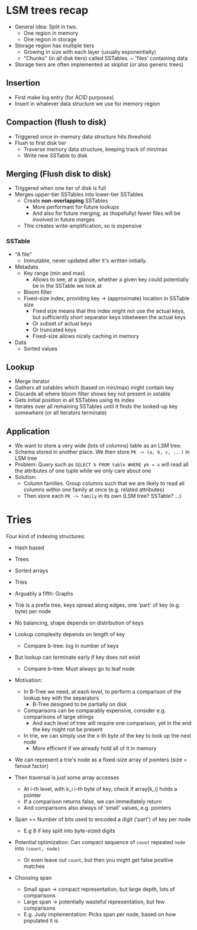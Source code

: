 # LSM trees recap

- General idea: Split in two.
  - One region in memory
  - One region in storage
- Storage region has multiple tiers
  - Growing in size with each layer (usually exponentially)
  - "Chunks" (in all disk tiers) called SSTables. ~ 'files' containing data
- Storage tiers are often implemented as skiplist (or also generic trees)

## Insertion

- First make log entry (for ACID purposes)
- Insert in whatever data structure we use for memory region

## Compaction (flush to disk)

- Triggered once in-memory data structure hits threshold
- Flush to first disk tier
  - Traverse memory data structure, keeping track of min/max
  - Write new SSTable to disk

## Merging (Flush disk to disk)

- Triggered when one tier of disk is full
- Merges upper-tier SSTables into lower-tier SSTables
  - Create **non-overlapping** SSTables 
    - More performant for future lookups
    - And also for future merging, as (hopefully) fewer files will be involved
      in future merges
  - This creates write-amplification, so is expensive

### SSTable

- "A file"
  - Immutable, never updated after it's written initially.
- Metadata
  - Key range (min and max)
    - Allows to see, at a glance, whether a given key could potentially be in
      the SSTable we look at
  - Bloom filter
  - Fixed-size index, providing key -> (approximate) location in SSTable size
    - Fixed size means that this index might not use the actual keys, but
      sufficiently short separator keys inbetween the actual keys
    - Or subset of actual keys
    - Or truncated keys
    - Fixed-size allows nicely caching in memory
- Data
  - Sorted values

## Lookup

- Merge iterator
 - Gathers all sstables which (based on min/max) might contain key
 - Discards all where bloom filter shows key not present in sstable
 - Gets initial position in all SSTables using its index
 - Iterates over all remaining SSTables until it finds the looked-up key
   somewhere (or all iterators terminate)

## Application

- We want to store a very wide (lots of columns) table as an LSM tree.
- Schema stored in another place. We then store `PK -> (a, b, c, ...)` in LSM
  tree
- Problem: Query such as `SELECT b FROM table WHERE pk = x` will read all the
  attributes of one tuple while we only care about one
- Solution:
  - Column families. Group columns such that we are likely to read all
    columns within one family at once (e.g. related attributes)
  - Then store each `PK -> family` in its own (LSM tree? SSTable? ...)

# Tries

Four kind of indexing structures:
- Hash based
- Trees
- Sorted arrays
- Tries
- Arguably a fifth: Graphs


- Trie is a prefix tree, keys spread along edges, one 'part' of key (e.g. byte)
  per node
- No balancing, shape depends on distribution of keys
- Lookup complexity depends on length of key
  - Compare b-tree: log in number of keys
- But lookup can terminate early if key does not exist
  - Compare b-tree: Must always go to leaf node

- Motivation:
  - In B-Tree we need, at each level, to perform a comparison of the lookup key
    with the separators
    - B-Tree designed to be partially on disk
  - Comparisons can be comparably expensive, consider e.g. comparisons of large
    strings
    - And each level of tree will require one comparison, yet in the end the
      key might not be present
  - In trie, we can simply use the x-th byte of the key to look up the next node
    - More efficient if we already hold all of it in memory

- We can represent a trie's node as a fixed-size array of pointers (size =
  fanout factor)
- Then traversal is just some array accesses
  - At i-th level, with k_i i-th byte of key, check if array[k_i] holds a
    pointer
  - If a comparison returns false, we can immediately return
  - And comparisons also always of 'small' values, e.g. pointers

- Span == Number of bits used to encoded a digit ('part') of key per node
  - E.g 8 if key split into byte-sized digits

- Potential optimization: Can compact sequence of `count` repeated `node` into
  `(count, node)`
  - Or even leave out `count`, but then you might get false positive matches

- Choosing span
  - Small span -> compact representation, but large depth, lots of comparisons
  - Large span -> potentially wasteful representation, but few comparisons
  - E.g. Judy implementation: Picks span per node, based on how populated it is


